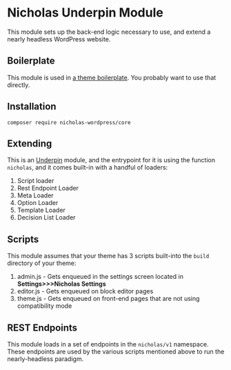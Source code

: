 # Nicholas Underpin Module

This module sets up the back-end logic necessary to use, and extend a nearly headless WordPress website.

## Boilerplate

This module is used in [a theme boilerplate](https://github.com/nicholas-wordpress/nearly-headless-theme). You probably want to use that directly.

## Installation

`composer require nicholas-wordpress/core`

## Extending

This is an [Underpin](github.com/underpin-WP/underpin) module, and the entrypoint for it is using the function
`nicholas`, and it comes built-in with a handful of loaders:

1. Script loader
2. Rest Endpoint Loader
3. Meta Loader
4. Option Loader
5. Template Loader
6. Decision List Loader

## Scripts

This module assumes that your theme has 3 scripts built-into the `build` directory of your theme:

1. admin.js - Gets enqueued in the settings screen located in **Settings>>>Nicholas Settings**
1. editor.js - Gets enqueued on block editor pages
1. theme.js - Gets enqueued on front-end pages that are not using compatibility mode

## REST Endpoints

This module loads in a set of endpoints in the `nicholas/v1` namespace. These endpoints are used by the various scripts
mentioned above to run the nearly-headless paradigm.